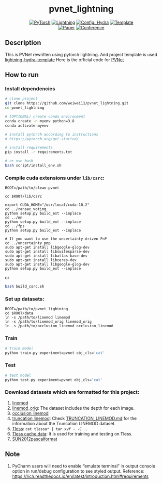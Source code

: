 <div align="center">

# pvnet_lightning

<a href="https://pytorch.org/get-started/locally/"><img alt="PyTorch" src="https://img.shields.io/badge/PyTorch-ee4c2c?logo=pytorch&logoColor=white"></a>
<a href="https://pytorchlightning.ai/"><img alt="Lightning" src="https://img.shields.io/badge/-Lightning-792ee5?logo=pytorchlightning&logoColor=white"></a>
<a href="https://hydra.cc/"><img alt="Config: Hydra" src="https://img.shields.io/badge/Config-Hydra-89b8cd"></a>
<a href="https://github.com/ashleve/lightning-hydra-template"><img alt="Template" src="https://img.shields.io/badge/-Lightning--Hydra--Template-017F2F?style=flat&logo=github&labelColor=gray"></a><br>
[![Paper](http://img.shields.io/badge/paper-arxiv.1001.2234-B31B1B.svg)](https://www.nature.com/articles/nature14539)
[![Conference](http://img.shields.io/badge/AnyConference-year-4b44ce.svg)](https://papers.nips.cc/paper/2020)

</div>

## Description

This is PVNet rewritten using pytorch lightning.
And project template is used [lightning-hydra-template](https://github.com/ashleve/lightning-hydra-template.git)
Here is the official code for [PVNet](https://github.com/zju3dv/clean-pvnet)

## How to run

### Install dependencies

```bash
# clone project
git clone https://github.com/weiwei11/pvnet_lightning.git
cd pvnet_lightning

# [OPTIONAL] create conda environment
conda create -n myenv python=3.8
conda activate myenv

# install pytorch according to instructions
# https://pytorch.org/get-started/

# install requirements
pip install -r requirements.txt

# or use bash
bash script/install_env.sh
```

### Compile cuda extensions under `lib/csrc`:
```
ROOT=/path/to/clean-pvnet

cd $ROOT/lib/csrc

export CUDA_HOME="/usr/local/cuda-10.2"
cd ../ransac_voting
python setup.py build_ext --inplace
cd ../nn
python setup.py build_ext --inplace
cd ../fps
python setup.py build_ext --inplace

# If you want to use the uncertainty-driven PnP
cd ../uncertainty_pnp
sudo apt-get install libgoogle-glog-dev
sudo apt-get install libsuitesparse-dev
sudo apt-get install libatlas-base-dev
sudo apt-get install libceres-dev
sudo apt-get install libgoogle-glog-dev 
python setup.py build_ext --inplace
```
or 
```bash
bash build_csrc.sh
```

### Set up datasets:
```
ROOT=/path/to/pvnet_lightning
cd $ROOT/data
ln -s /path/to/linemod linemod
ln -s /path/to/linemod_orig linemod_orig
ln -s /path/to/occlusion_linemod occlusion_linemod
```

### Train

```bash
# train model
python train.py experiment=pvnet obj_cls='cat'
```

### Test

```bash
# test model
python test.py experiment=pvnet obj_cls='cat'
```

### Download datasets which are formatted for this project:
1. [linemod](https://zjueducn-my.sharepoint.com/:u:/g/personal/pengsida_zju_edu_cn/EXK2K0B-QrNPi8MYLDFHdB8BQm9cWTxRGV9dQgauczkVYQ?e=beftUz)
2. [linemod_orig](https://zjueducn-my.sharepoint.com/:u:/g/personal/pengsida_zju_edu_cn/EaoGIPguY3FAgrFKKhi32fcB_nrMcNRm8jVCZQd7G_-Wbg?e=ig4aHk): The dataset includes the depth for each image.
3. [occlusion linemod](https://zjueducn-my.sharepoint.com/:u:/g/personal/pengsida_zju_edu_cn/ESXrP0zskd5IvvuvG3TXD-4BMgbDrHZ_bevurBrAcKE5Dg?e=r0EgoA)
4. [truncation linemod](https://1drv.ms/u/s!AtZjYZ01QjphfuDICdni1IIM4SE): Check [TRUNCATION_LINEMOD.md](TRUNCATION_LINEMOD.md) for the information about the Truncation LINEMOD dataset.
5. [Tless](https://zjueducn-my.sharepoint.com/:f:/g/personal/pengsida_zju_edu_cn/EsKEY3aHNElEjaKbhCJVyQgBUGTlprdcyF5sgLjEv8J8TQ?e=NbJpkM): `cat tlessa* | tar xvf - -C .`.
6. [Tless cache data](https://zjueducn-my.sharepoint.com/:u:/g/personal/pengsida_zju_edu_cn/EWf-M5HRcH1JnBNN9yE1a84BYNAU7x1DoU_-W3Onl5Xxog?e=HZSrMu): It is used for training and testing on Tless.
7. [SUN2012pascalformat](http://groups.csail.mit.edu/vision/SUN/releases/SUN2012pascalformat.tar.gz)

## Note

1. PyCharm users will need to enable “emulate terminal” in output console option in run/debug configuration to see styled output. Reference: https://rich.readthedocs.io/en/latest/introduction.html#requirements
